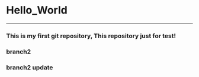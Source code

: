 # Hello_World
***
### This is my first git repository, This repository just for test!
### branch2
### branch2 update